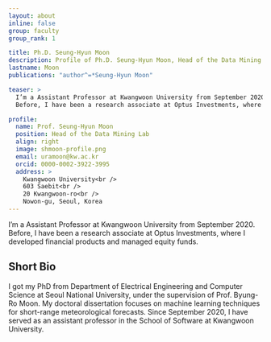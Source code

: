 ```yaml
---
layout: about
inline: false
group: faculty
group_rank: 1

title: Ph.D. Seung-Hyun Moon
description: Profile of Ph.D. Seung-Hyun Moon, Head of the Data Mining Lab.
lastname: Moon
publications: "author^=*Seung-Hyun Moon"

teaser: >
  I’m a Assistant Professor at Kwangwoon University from September 2020.
  Before, I have been a research associate at Optus Investments, where I developed financial products and managed equity funds.

profile:
  name: Prof. Seung-Hyun Moon
  position: Head of the Data Mining Lab
  align: right
  image: shmoon-profile.png
  email: uramoon@kw.ac.kr
  orcid: 0000-0002-3922-3995
  address: >
    Kwangwoon University<br />
    603 Saebit<br />
    20 Kwangwoon-ro<br />
    Nowon-gu, Seoul, Korea
---
```


I’m a Assistant Professor at Kwangwoon University from September 2020.
Before, I have been a research associate at Optus Investments, where I developed financial products and managed equity funds.

## Short Bio

I got my PhD from Department of Electrical Engineering and Computer Science at Seoul National University, under the supervision of Prof. Byung-Ro Moon. My doctoral dissertation focuses on machine learning techniques for short-range meteorological forecasts. Since September 2020, I have served as an assistant professor in the School of Software at Kwangwoon University.
